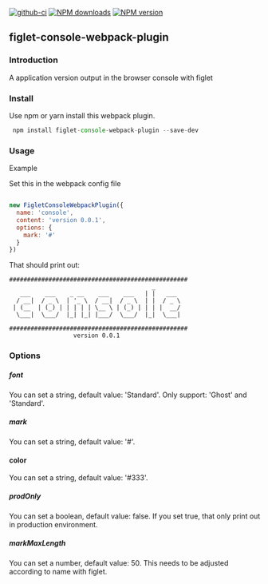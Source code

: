 [![github-ci][github-ci-img]][github-ci-url] [![NPM downloads][download-img]][download-url] [![NPM version][npm-version]][npm-version-url]

[github-ci-img]:https://img.shields.io/github/workflow/status/qiuysh/figlet-console-webpack-plugin/CI%20workflow?logo=github&style=flat
[github-ci-url]:https://img.shields.io/github/workflow/status/qiuysh/figlet-console-webpack-plugin/CI%20workflow
[download-img]: https://img.shields.io/npm/dm/figlet-console-webpack-plugin?style=flat
[download-url]: https://img.shields.io/npm/dm/figlet-console-webpack-plugin
[npm-version]: https://img.shields.io/npm/v/figlet-console-webpack-plugin?style=flat
[npm-version-url]: https://img.shields.io/npm/v/figlet-console-webpack-plugin


## figlet-console-webpack-plugin

### Introduction

A application version output in the browser console with figlet


### Install

Use npm or yarn install this webpack plugin.

```js
 npm install figlet-console-webpack-plugin --save-dev 
```


### Usage

Example

Set this in the webpack config file

```js

new FigletConsoleWebpackPlugin({
  name: 'console',
  content: 'version 0.0.1',
  options: {
    mark: '#'
  }
})

```

That should print out:

```
##################################################
                                        _        
   ___    ___    _ __    ___    ___   | |   ___ 
  / __|  / _ \  | '_ \  / __|  / _ \  | |  / _ \
 | (__  | (_) | | | | | \__ \ | (_) | | | |  __/
  \___|  \___/  |_| |_| |___/  \___/  |_|  \___|
                                                
##################################################
                  version 0.0.1                  
```


### Options


##### font 

You can set a string, default value: 'Standard'.
Only support: 'Ghost' and 'Standard'.


##### mark

You can set a string, default value: '#'.


#### color

You can set a string, default value: '#333'.

##### prodOnly

You can set a boolean, default value: false.
If you set true, that only print out in production environment.


##### markMaxLength

You can set a number, default value: 50.
This needs to be adjusted according to name with figlet.
